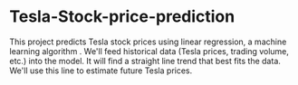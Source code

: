 # Tesla-Stock-price-prediction
This project predicts Tesla stock prices using linear regression, a machine learning algorithm . We'll feed historical data (Tesla prices, trading volume, etc.) into the model. It will find a straight line trend that best fits the data. We'll use this line to estimate future Tesla prices. 
